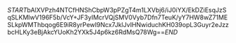 $START$bAlXVPzh4NTCfHNShCbpW3pPZgT4m1LXVbj6/iJ0iYX/EkDZiEsqJzSqSLKMlwV196F5b/VcY+JF3yIMcrVQjSMV0Vyb7Dfn7TeuK/yY7HW8wZ71MESLkpWMThbqog6E9iR8yrPewI9Ncx7JklJvIHNwiduchKH039opL3Guyr2eJzzbcHLKy3eBjAkcYUoKh2YXk5J4p6kz6RdMsQ78Wg==$END$